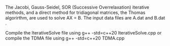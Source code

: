 The Jacobi, Gauss-Seidel, SOR (Successive Overrelaxation) iterative methods, and a direct method for tridiagonal matrices, the Thomas algorirthm, are used to solve AX = B. The input data  files are A.dat and B.dat . 

Compile the IterativeSolve file using g++ -std=c++20 IterativeSolve.cpp or 
compile the TDMA file using g++ -std=c++20 TDMA.cpp
